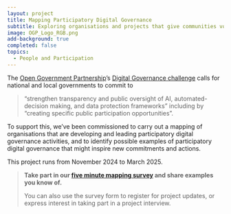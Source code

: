 ```yaml
---
layout: project
title: Mapping Participatory Digital Governance
subtitle: Exploring organisations and projects that give communities voice in governing digital technologies
image: OGP_Logo_RGB.png
add-background: true
completed: false
topics:
  - People and Participation
---
```


The [Open Government Partnership](https://www.opengovpartnership.org/)’s [Digital Governance challenge](https://www.opengovpartnership.org/the-open-gov-challenge/open-government-challenge-areas/#toc05) calls for national and local governments to commit to 

> “strengthen transparency and public oversight of AI, automated-decision making, and data protection frameworks” including by “creating specific public participation opportunities”. 

To support this, we’ve been commissioned to carry out a mapping of organisations that are developing and leading participatory digital governance activities, and to identify possible examples of participatory digital governance that might inspire new commitments and actions.

This project runs from November 2024 to March 2025. 

> **Take part in our [five minute mapping survey](https://forms.gle/FdqS4suJUiXFbgGv5) and share examples you know of.**
>
> You can also use the survey form to register for project updates, or express interest in taking part in a project interview. 

